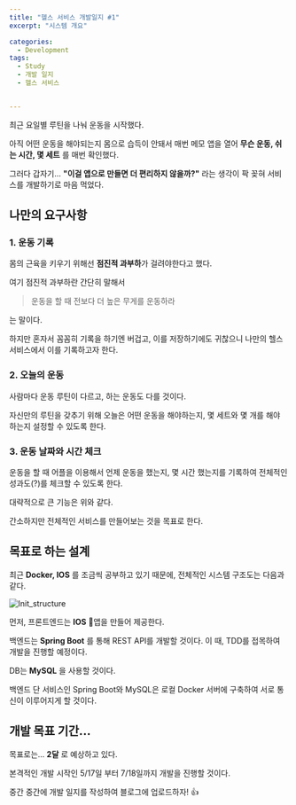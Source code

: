 ```yaml
---
title: "헬스 서비스 개발일지 #1"
excerpt: "시스템 개요"

categories:
  - Development
tags:
  - Study
  - 개발 일지
  - 헬스 서비스


---
```




최근 요일별 루틴을 나눠 운동을 시작했다.

아직 어떤 운동을 해야되는지 몸으로 습득이 안돼서 매번 메모 앱을 열어 **무슨 운동, 쉬는 시간, 몇 세트** 를 매번 확인했다.

그러다 갑자기... **"이걸 앱으로 만들면 더 편리하지 않을까?"** 라는 생각이 팍 꽂혀 서비스를 개발하기로 마음 먹었다.



## 나만의 요구사항

### 1. 운동 기록

몸의 근육을 키우기 위해선 **점진적 과부하**가 걸려야한다고 했다.

여기 점진적 과부하란 간단히 말해서

> 운동을 할 때 전보다 더 높은 무게를 운동하라

는 말이다.



하지만 혼자서 꼼꼼히 기록을 하기엔 버겁고, 이를 저장하기에도 귀찮으니 나만의 헬스 서비스에서 이를 기록하고자 한다.



### 2. 오늘의 운동

사람마다 운동 루틴이 다르고, 하는 운동도 다를 것이다.

자신만의 루틴을 갖추기 위해 오늘은 어떤 운동을 해야하는지, 몇 세트와 몇 개를 해야 하는지 설정할 수 있도록 한다.



### 3. 운동 날짜와 시간 체크

운동을 할 때 어플을 이용해서 언제 운동을 했는지, 몇 시간 했는지를 기록하여 전체적인 성과도(?)를 체크할 수 있도록 한다.



대략적으로 큰 기능은 위와 같다.

간소하지만 전체적인 서비스를 만들어보는 것을 목표로 한다.



## 목표로 하는 설계

최근 **Docker, IOS** 를 조금씩 공부하고 있기 때문에, 전체적인 시스템 구조도는 다음과 같다.

![Init_structure](https://user-images.githubusercontent.com/37808594/118353139-f6cd2880-b59f-11eb-8df0-91412624f815.png)

먼저, 프론트엔드는 **IOS** 📱앱을 만들어 제공한다.

백엔드는 **Spring Boot** 를 통해 REST API를 개발할 것이다. 이 때, TDD를 접목하여 개발을 진행할 예정이다.

DB는 **MySQL** 을 사용할 것이다.



백엔드 단 서비스인 Spring Boot와 MySQL은 로컬 Docker 서버에 구축하여 서로 통신이 이루어지게 할 것이다.



## 개발 목표 기간...

목표로는... **2달** 로 예상하고 있다.

본격적인 개발 시작인 5/17일 부터 7/18일까지 개발을 진행할 것이다.

중간 중간에 개발 일지를 작성하여 블로그에 업로드하자! 👍

